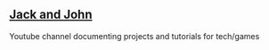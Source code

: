 ## [Jack and John](https://www.youtube.com/channel/UCwkcyUxopy9zomTIK2BzxjA)

Youtube channel documenting projects and tutorials for tech/games


